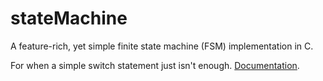 stateMachine
============

A feature-rich, yet simple finite state machine (FSM) implementation in C.

For when a simple switch statement just isn't enough. [Documentation](http://misje.github.io/stateMachine).
